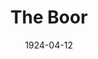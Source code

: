 ---
title: The Boor
date: 1924-04-12
closing_date:
layout: productions
featured_image:
image_caption:
image_credit:
playbill:
cast:
- Gregori Stepanovitch Smirnov:
  - Hugh McKay
- Helena Popov:
  - Maria May
- Luka:
  - Fred Mullikin
crew:
- Director: Harrison Gibbs Prentice
- Scene and Properties: Mrs. E.R. Hoyt
external_links:
---